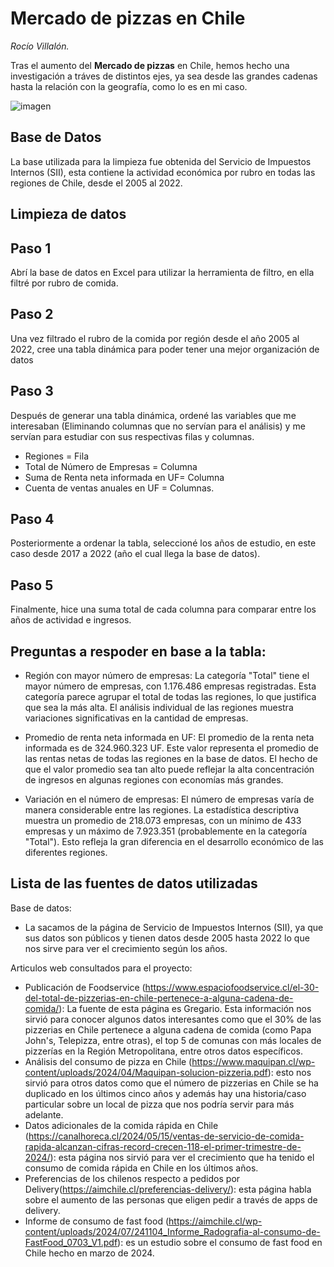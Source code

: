 # Mercado de pizzas en Chile
_Rocío Villalón._

Tras el aumento del **Mercado de pizzas** en Chile, hemos hecho una investigación a tráves de distintos ejes, ya sea desde las grandes cadenas hasta la relación con la geografía, como lo es en mi caso. 

![imagen](https://www.ocu.org/-/media/ocu/images/home/alimentacion/alimentos/pizzas_selector_1600x900.jpg?rev=6a81e278-07fc-4e95-9ba1-361063f35adf&hash=B8B1264AB6FC3F4B1AE140EB390208CD)

## Base de Datos
La base utilizada para la limpieza fue obtenida del Servicio de Impuestos Internos (SII), esta contiene la actividad económica por rubro en todas las regiones de Chile, desde el 2005 al 2022.



## Limpieza de datos 

## Paso 1
Abrí la base de datos en Excel para utilizar la herramienta de filtro, en ella filtré por rubro de comida.

## Paso 2 ##
Una vez filtrado el rubro de la comida por región desde el año 2005 al 2022, cree una tabla dinámica para poder tener una mejor organización de datos

## Paso 3
Después de generar una tabla dinámica, ordené las variables que me interesaban (Eliminando columnas que no servían para el análisis) y me servían para estudiar con sus respectivas filas y columnas.

- Regiones = Fila
- Total de Número de Empresas = Columna
- Suma de Renta neta informada en UF= Columna
- Cuenta de ventas anuales en UF = Columnas.

## Paso 4
Posteriormente a ordenar la tabla, seleccioné los años de estudio, en este caso desde 2017 a 2022 (año el cual llega la base de datos).

## Paso 5
Finalmente, hice una suma total de cada columna para comparar entre los años de actividad e ingresos.

## Preguntas a respoder en base a la tabla:
 - Región con mayor número de empresas: La categoría "Total" tiene el mayor número de empresas, con 1.176.486 empresas registradas. Esta categoría parece agrupar el total de todas las regiones, lo que justifica que sea la más alta. El análisis individual de las regiones muestra variaciones significativas en la cantidad de empresas.

 - Promedio de renta neta informada en UF: El promedio de la renta neta informada es de 324.960.323 UF. Este valor representa el promedio de las rentas netas de todas las regiones en la base de datos. El hecho de que el valor promedio sea tan alto puede reflejar la alta concentración de ingresos en algunas regiones con economías más grandes.

 - Variación en el número de empresas: El número de empresas varía de manera considerable entre las regiones. La estadística descriptiva muestra un promedio de 218.073 empresas, con un mínimo de 433 empresas y un máximo de 7.923.351 (probablemente en la categoría "Total"). Esto refleja la gran diferencia en el desarrollo económico de las diferentes regiones.

## Lista de las fuentes de datos utilizadas
Base de datos:
- La sacamos de la página de Servicio de Impuestos Internos (SII), ya que sus datos son públicos y tienen datos desde 2005 hasta 2022 lo que nos sirve para ver el crecimiento según los años. 

Articulos web consultados para el proyecto:

- Publicación de Foodservice (https://www.espaciofoodservice.cl/el-30-del-total-de-pizzerias-en-chile-pertenece-a-alguna-cadena-de-comida/): La fuente de esta página es Gregario. Esta información nos sirvió para conocer algunos datos interesantes como que el 30% de las pizzerias en Chile pertenece a alguna cadena de comida (como Papa John's, Telepizza, entre otras), el top 5 de comunas con más locales de pizzerías en la Región Metropolitana, entre otros datos específicos. 
- Análisis del consumo de pizza en Chile (https://www.maquipan.cl/wp-content/uploads/2024/04/Maquipan-solucion-pizzeria.pdf): esto nos sirvió para otros datos como que el número de pizzerias en Chile se ha duplicado en los últimos cinco años y además hay una historia/caso particular sobre un local de pizza que nos podría servir para más adelante. 
- Datos adicionales de la comida rápida en Chile (https://canalhoreca.cl/2024/05/15/ventas-de-servicio-de-comida-rapida-alcanzan-cifras-record-crecen-118-el-primer-trimestre-de-2024/): esta página nos sirvió para ver el crecimiento que ha tenido el consumo de comida rápida en Chile en los últimos años.
- Preferencias de los chilenos respecto a pedidos por Delivery(https://aimchile.cl/preferencias-delivery/): esta página habla sobre el aumento de las personas que eligen pedir a través de apps de delivery.
- Informe de consumo de fast food (https://aimchile.cl/wp-content/uploads/2024/07/241104_Informe_Radografia-al-consumo-de-FastFood_0703_V1.pdf): es un estudio sobre el consumo de fast food en Chile hecho en marzo de 2024.